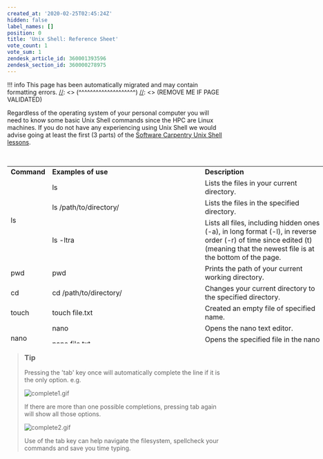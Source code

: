 ```yaml
---
created_at: '2020-02-25T02:45:24Z'
hidden: false
label_names: []
position: 0
title: 'Unix Shell: Reference Sheet'
vote_count: 1
vote_sum: 1
zendesk_article_id: 360001393596
zendesk_section_id: 360000278975
---
```




[//]: <> (REMOVE ME IF PAGE VALIDATED)
[//]: <> (vvvvvvvvvvvvvvvvvvvv)
!!! info
    This page has been automatically migrated and may contain formatting errors.
[//]: <> (^^^^^^^^^^^^^^^^^^^^)
[//]: <> (REMOVE ME IF PAGE VALIDATED)

<p>Regardless of the operating system of your personal computer you will need to know some basic Unix Shell commands since the HPC are Linux machines. If you do not have any experiencing using Unix Shell we would advise going at least the first (3 parts) of the <a href="http://swcarpentry.github.io/shell-novice/" target="_self">Software Carpentry Unix Shell lessons</a>.</p>
<p> </p>
<table style="height: 410px; width: 746px;">
<tbody>
<tr>
<td style="width: 66px;"><strong>Command</strong></td>
<td style="width: 400.317px;"><strong>Examples of use</strong></td>
<td style="width: 416.683px;"><strong>Description</strong></td>
</tr>
<tr>
<td style="width: 66px;" rowspan="3">ls</td>
<td style="width: 400.317px;">ls</td>
<td style="width: 416.683px;">Lists the files in your current directory.</td>
</tr>
<tr>
<td style="width: 400.317px;">ls /path/to/directory/</td>
<td style="width: 416.683px;">Lists the files in the specified directory.</td>
</tr>
<tr>
<td style="width: 400.317px;">ls -ltra</td>
<td style="width: 416.683px;">Lists all files, including hidden ones (-a), in long format (-l), in reverse order (-r) of time since edited (t) (meaning that the newest file is at the bottom of the page.</td>
</tr>
<tr>
<td style="width: 66px;">pwd</td>
<td style="width: 400.317px;">pwd</td>
<td style="width: 416.683px;">Prints the path of your current working directory.</td>
</tr>
<tr>
<td style="width: 66px;">cd</td>
<td style="width: 400.317px;">cd /path/to/directory/</td>
<td style="width: 416.683px;">Changes your current directory to the specified directory.</td>
</tr>
<tr>
<td style="width: 66px;">touch</td>
<td style="width: 400.317px;">touch file.txt</td>
<td style="width: 416.683px;">Created an empty file of specified name.</td>
</tr>
<tr>
<td style="width: 66px;" rowspan="2">nano</td>
<td style="width: 400.317px;">nano</td>
<td style="width: 416.683px;">Opens the nano text editor.</td>
</tr>
<tr>
<td style="width: 400.317px;">nano file.txt</td>
<td style="width: 416.683px;">Opens the specified file in the nano text editor.</td>
</tr>
<tr>
<td style="width: 66px;" rowspan="2">head</td>
<td style="width: 400.317px;">head file.txt</td>
<td style="width: 416.683px;">Prints the top <dfn class="dictionary-of-numbers">10 lines of the </dfn>specified file.</td>
</tr>
<tr>
<td style="width: 400.317px;">head -n <dfn class="dictionary-of-numbers">2 file</dfn>.txt</td>
<td style="width: 416.683px;">Prints the top n lines of the specified file (in this case 2).</td>
</tr>
<tr>
<td style="width: 66px;" rowspan="2">tail</td>
<td style="width: 400.317px;">tail file.txt</td>
<td style="width: 416.683px;">Prints the bottom <dfn class="dictionary-of-numbers">10 lines of the </dfn>specified file.</td>
</tr>
<tr>
<td style="width: 400.317px;">tail -n <dfn class="dictionary-of-numbers">2 file</dfn>.txt</td>
<td style="width: 416.683px;">Prints the bottom n lines of the specified file (in this case 2).</td>
</tr>
<tr>
<td style="width: 66px;" rowspan="3">mv</td>
<td style="width: 400.317px;">mv file.txt newname.txt</td>
<td style="width: 416.683px;">rename the file.</td>
</tr>
<tr>
<td style="width: 400.317px;">mv file.txt /path/to/destination/</td>
<td style="width: 416.683px;">Move the file to the specified directory.</td>
</tr>
<tr>
<td style="width: 400.317px;">mv -r directory/ /path/to/destination/</td>
<td style="width: 416.683px;">Recursively move the directory and all contained files and directories to the specified path.</td>
</tr>
<tr>
<td style="width: 66px;" rowspan="3">cp</td>
<td style="width: 400.317px;">cp file.txt /path/to/destination/</td>
<td style="width: 416.683px;">Make a copy of the file in the specified directory.</td>
</tr>
<tr>
<td style="width: 400.317px;">cp file.txt /path/to/destination/newname.txt</td>
<td style="width: 416.683px;">Make a copy of the file in the specified directory with the specified name.</td>
</tr>
<tr>
<td style="width: 400.317px;">cp -r directory/ /path/to/destination/</td>
<td style="width: 416.683px;">Recursively copy all files and directories of a directory to the specified location.</td>
</tr>
<tr>
<td style="width: 66px;" rowspan="2">rm</td>
<td style="width: 400.317px;">rm file.txt</td>
<td style="width: 416.683px;">Delete the specified file.</td>
</tr>
<tr>
<td style="width: 400.317px;">rm -r directory/</td>
<td style="width: 416.683px;">Recursively delete the files and directories of the specified directory.</td>
</tr>
<tr>
<td style="width: 66px;">mkdir</td>
<td style="width: 400.317px;">mkdir directory</td>
<td style="width: 416.683px;">Create a directory of the specified name.</td>
</tr>
<tr>
<td style="width: 66px;">man</td>
<td style="width: 400.317px;">man ls</td>
<td style="width: 416.683px;">Bring up the manual of a command (in this case ls).</td>
</tr>
</tbody>
</table>
<blockquote class="blockquote-tip">
<h3 id="prerequisites">Tip</h3>
<p>Pressing the 'tab' key once will automatically complete the line if it is the only option. e.g. </p>
<p><img src="https://support.nesi.org.nz/hc/article_attachments/360004748996/complete1.gif" alt="complete1.gif"></p>
<p>If there are more than one possible completions, pressing tab again will show all those options.</p>
<p><img src="https://support.nesi.org.nz/hc/article_attachments/360004621875/complete2.gif" alt="complete2.gif"></p>
<p>Use of the tab key can help navigate the filesystem, spellcheck your commands and save you time typing.</p>
</blockquote>